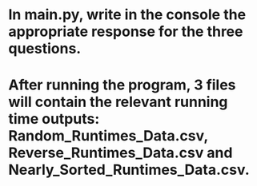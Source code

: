 # In main.py, write in the console the appropriate response for the three questions.
# After running the program, 3 files will contain the relevant running time outputs: Random_Runtimes_Data.csv, Reverse_Runtimes_Data.csv and Nearly_Sorted_Runtimes_Data.csv.
